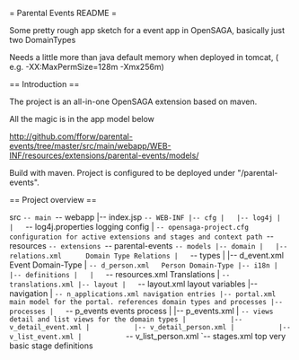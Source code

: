 = Parental Events README =

Some pretty rough app sketch for a event app in OpenSAGA, basically just two DomainTypes 

Needs a little more than java default memory when deployed in tomcat, ( e.g. -XX:MaxPermSize=128m -Xmx256m)

== Introduction ==

The project is an all-in-one OpenSAGA extension based on maven.

All the magic is in the app model below

http://github.com/fforw/parental-events/tree/master/src/main/webapp/WEB-INF/resources/extensions/parental-events/models/

Build with maven. Project is configured to be deployed under "/parental-events".

== Project overview ==

src
 `-- main
     `-- webapp
         |-- index.jsp
         `-- WEB-INF
             |-- cfg
             |   |-- log4j
             |   |   `-- log4j.properties	logging config
             |   `-- opensaga-project.cfg	configuration for active extensions and stages and context path
             `-- resources
                 `-- extensions
                     `-- parental-events
                         `-- models
                             |-- domain
                             |   |-- relations.xml		Domain Type Relations
                             |   `-- types
                             |       |-- d_event.xml		Event Domain-Type
                             |       `-- d_person.xml	Person Domain-Type
                             |-- i18n
                             |   |-- definitions
                             |   |   `-- resources.xml	Translations
                             |   `-- translations.xml
                             |-- layout
                             |   `-- layout.xml			layout variables
                             |-- navigation
                             |   `-- n_applications.xml	navigation entries
                             |-- portal.xml				main model for the portal. references domain types and processes
                             |-- processes
                             |   `-- p_events			events process
                             |       |-- p_events.xml
                             |       `-- views						detail and list views for the domain types
                             |           |-- v_detail_event.xml
                             |           |-- v_detail_person.xml
                             |           |-- v_list_event.xml
                             |           `-- v_list_person.xml
                             `-- stages.xml							top very basic stage definitions
